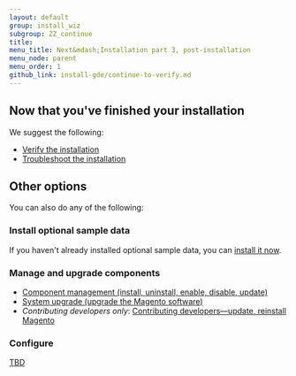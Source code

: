 ```yaml
---
layout: default
group: install_wiz 
subgroup: ZZ_continue
title: 
menu_title: Next&mdash;Installation part 3, post-installation
menu_node: parent
menu_order: 1
github_link: install-gde/continue-to-verify.md
---
```



## Now that you've finished your installation
We suggest the following:

*	<a href="{{ site.gdeurl }}install-gde/install/verify.html">Verify the installation</a>
*	<a href="{{ site.gdeurl }}install-gde/trouble/tshoot.html">Troubleshoot the installation</a>

## Other options
You can also do any of the following:

### Install optional sample data
If you haven't already installed optional sample data, you can <a href="{{ site.gdeurl }}install-gde/install/sample-data.html">install it now</a>.

### Manage and upgrade components
*	<a href="{{ site.gdeurl }}comp-mgr/compman-start.html">Component management (install, uninstall, enable, disable, update)</a>
*	<a href="{{ site.gdeurl }}comp-mgr/upgrader/upgrade-start.html">System upgrade (upgrade the Magento software)</a>
*	*Contributing developers only*: <a href="{{ site.gdeurl }}install-gde/cli/dev_options.html">Contributing developers&mdash;update, reinstall Magento</a>

### Configure
<a href="#">TBD</a>

